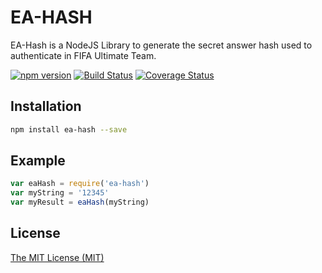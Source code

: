 # EA-HASH

EA-Hash is a NodeJS Library to generate the secret answer hash used to
authenticate in FIFA Ultimate Team.

[![npm version](https://badge.fury.io/js/ea-hash.svg)](http://badge.fury.io/js/ea-hash)
[![Build Status](https://travis-ci.org/legiao/ea-hash.svg?branch=master)](https://travis-ci.org/legiao/ea-hash)
[![Coverage Status](https://coveralls.io/repos/legiao/ea-hash/badge.svg?branch=master)](https://coveralls.io/r/legiao/ea-hash?branch=master)

## Installation

```sh
npm install ea-hash --save
```


## Example

```javascript
var eaHash = require('ea-hash')
var myString = '12345'
var myResult = eaHash(myString)
```

## License

[The MIT License (MIT)](./LICENSE)
